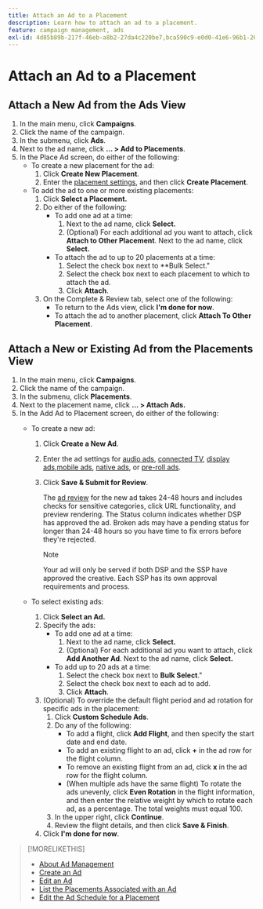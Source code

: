 ```yaml
---
title: Attach an Ad to a Placement
description: Learn how to attach an ad to a placement.
feature: campaign management, ads
exl-id: 4d85b89b-217f-46eb-a8b2-27da4c220be7,bca590c9-e0d0-41e6-96b1-26ea5b2f842f
---
```

# Attach an Ad to a Placement

## Attach a New Ad from the Ads View

1. In the main menu, click **Campaigns**.
1. Click the name of the campaign.
1. In the submenu, click **Ads**.
1. Next to the ad name, click  **... > Add to Placements**.
1. In the Place Ad screen, do either of the following:
    * To create a new placement for the ad:
        1. Click **Create New Placement**.
        1. Enter the [placement settings](/help/dsp/campaign-management/placements/placement-settings.md), and then click **Create Placement**.
    * To add the ad to one or more existing placements:
        1. Click **Select a Placement.**
        1. Do either of the following:
            * To add one ad at a time:
                1. Next to the ad name, click **Select.**
                1. (Optional) For each additional ad you want to attach, click **Attach to Other Placement**. Next to the ad name, click **Select.**
            * To attach the ad to up to 20 placements at a time:
                1. Select the check box next to **Bulk Select."
                1. Select the check box next to each placement to which to attach the ad.
                1. Click **Attach**.
        1. On the Complete & Review tab, select one of the following:
            * To return to the Ads view, click **I'm done for now**.
            * To attach the ad to another placement, click **Attach To Other Placement**.

## Attach a New or Existing Ad from the Placements View

1. In the main menu, click **Campaigns**.
1. Click the name of the campaign.
1. In the submenu, click **Placements**.
1. Next to the placement name, click  **... > Attach Ads.**
1. In the Add Ad to Placement screen, do either of the following:
    * To create a new ad:
        1. Click **Create a New Ad**.
        1. Enter the ad settings for [audio ads](ad-settings-audio.md), [connected TV](ad-settings-connected-tv.md), [display ads](ad-settings-display.md),[mobile ads](ad-settings-mobile.md), [native ads](ad-settings-native.md), or [pre-roll ads](ad-settings-pre-roll.md).
        1. Click **Save & Submit for Review**.
        
             The [ad review](ad-about.md) for the new ad takes 24-48 hours and includes checks for sensitive categories, click URL functionality, and preview rendering. The Status column indicates whether DSP has approved the ad. Broken ads may have a pending status for longer than 24-48 hours so you have time to fix errors before they're rejected.
             
             >[!NOTE]
             >
             >Your ad will only be served if both DSP and the SSP have approved the creative. Each SSP has its own approval requirements and process.

    * To select existing ads:
        1. Click **Select an Ad.**
        1. Specify the ads:
            * To add one ad at a time:
                1. Next to the ad name, click **Select.**
                1. (Optional) For each additional ad you want to attach, click **Add Another Ad**. Next to the ad name, click **Select.**
            * To add up to 20 ads at a time:
                1. Select the check box next to **Bulk Select**."
                1. Select the check box next to each ad to add.
                1. Click **Attach**.
        1. (Optional) To override the default flight period and ad rotation for specific ads in the placement:
            1. Click **Custom Schedule Ads**.
            1. Do any of the following:
               * To add a flight, click **Add Flight**, and then specify the start date and end date.
               * To add an existing flight to an ad, click **+** in the ad row for the flight column.
               * To remove an existing flight from an ad, click **x** in the ad row for the flight column.
               * (When multiple ads have the same flight) To rotate the ads unevenly, click **Even Rotation** in the flight information, and then enter the relative weight by which to rotate each ad, as a percentage.
                  The total weights must equal 100.
            1. In the upper right, click **Continue**.
            1. Review the flight details, and then click **Save & Finish**.
        1. Click **I'm done for now**.

>[!MORELIKETHIS]
>
>* [About Ad Management](ad-about.md)
>* [Create an Ad](ad-create.md)
>* [Edit an Ad](ad-edit.md)
>* [List the Placements Associated with an Ad](ad-list-placements.md)
>* [Edit the Ad Schedule for a Placement](/help/dsp/campaign-management/placements/placement-edit-ad-schedule.md)
